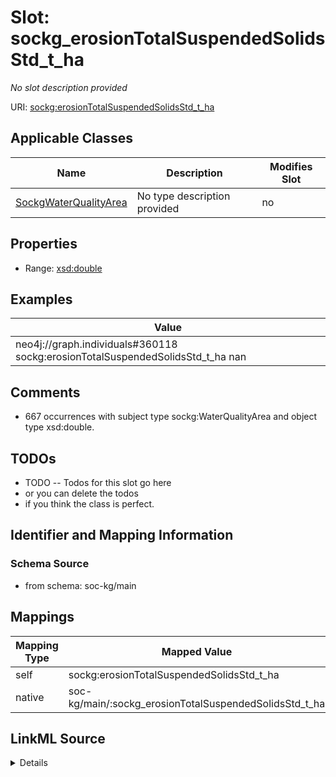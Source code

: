 

# Slot: sockg_erosionTotalSuspendedSolidsStd_t_ha


_No slot description provided_





URI: [sockg:erosionTotalSuspendedSolidsStd_t_ha](http://www.semanticweb.org/sockg/ontologies/2024/0/soil-carbon-ontology/erosionTotalSuspendedSolidsStd_t_ha)



<!-- no inheritance hierarchy -->





## Applicable Classes

| Name | Description | Modifies Slot |
| --- | --- | --- |
| [SockgWaterQualityArea](../classes/SockgWaterQualityArea.md) | No type description provided |  no  |







## Properties

* Range: [xsd:double](http://www.w3.org/2001/XMLSchema#double)






## Examples

| Value |
| --- |
| neo4j://graph.individuals#360118 sockg:erosionTotalSuspendedSolidsStd_t_ha nan |

## Comments

* 667 occurrences with subject type sockg:WaterQualityArea and object type xsd:double.

## TODOs

* TODO -- Todos for this slot go here
* or you can delete the todos
* if you think the class is perfect.

## Identifier and Mapping Information







### Schema Source


* from schema: soc-kg/main




## Mappings

| Mapping Type | Mapped Value |
| ---  | ---  |
| self | sockg:erosionTotalSuspendedSolidsStd_t_ha |
| native | soc-kg/main/:sockg_erosionTotalSuspendedSolidsStd_t_ha |




## LinkML Source

<details>
```yaml
name: sockg_erosionTotalSuspendedSolidsStd_t_ha
description: No slot description provided
todos:
- TODO -- Todos for this slot go here
- or you can delete the todos
- if you think the class is perfect.
comments:
- 667 occurrences with subject type sockg:WaterQualityArea and object type xsd:double.
examples:
- value: neo4j://graph.individuals#360118 sockg:erosionTotalSuspendedSolidsStd_t_ha
    nan
from_schema: soc-kg/main
rank: 1000
slot_uri: sockg:erosionTotalSuspendedSolidsStd_t_ha
alias: sockg_erosionTotalSuspendedSolidsStd_t_ha
domain_of:
- sockg_WaterQualityArea
range: double

```
</details>